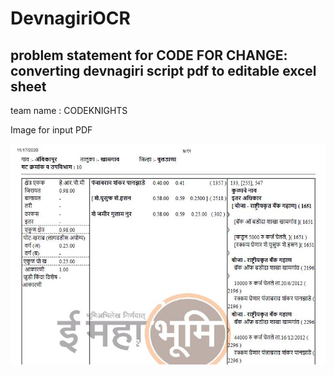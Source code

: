 # DevnagiriOCR

## problem statement for CODE FOR CHANGE: converting devnagiri script pdf to editable excel sheet

team name : CODEKNIGHTS 

Image for input PDF

![alt text](https://github.com/paras-gurnani/CodeKnights/blob/main/Capture.JPG)
